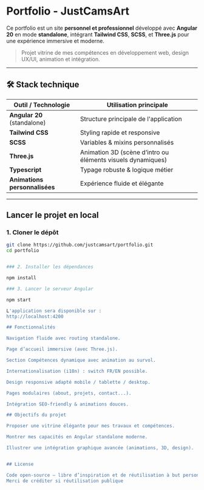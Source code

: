 # Portfolio - JustCamsArt

Ce portfolio est un site **personnel et professionnel** développé avec **Angular 20** en mode **standalone**, intégrant **Tailwind CSS**, **SCSS**, et **Three.js** pour une expérience immersive et moderne.

> Projet vitrine de mes compétences en développement web, design UX/UI, animation et intégration.

---

## 🛠️ Stack technique

| Outil / Technologie     | Utilisation principale                       |
|-------------------------|----------------------------------------------|
| **Angular 20** (standalone) | Structure principale de l'application        |
| **Tailwind CSS**        | Styling rapide et responsive                 |
| **SCSS**                | Variables & mixins personnalisés             |
| **Three.js**            | Animation 3D (scène d’intro ou éléments visuels dynamiques) |
| **Typescript**          | Typage robuste & logique métier              |
| **Animations personnalisées** | Expérience fluide et élégante                |

---

## Lancer le projet en local

### 1. Cloner le dépôt

```bash
git clone https://github.com/justcamsart/portfolio.git
cd portfolio


### 2. Installer les dépendances

npm install

### 3. Lancer le serveur Angular

npm start

L'application sera disponible sur :
http://localhost:4200

## Fonctionnalités

Navigation fluide avec routing standalone.

Page d’accueil immersive (avec Three.js).

Section Compétences dynamique avec animation au survol.

Internationalisation (i18n) : switch FR/EN possible.

Design responsive adapté mobile / tablette / desktop.

Pages modulaires (about, projets, contact...).

Intégration SEO-friendly & animations douces.

## Objectifs du projet

Proposer une vitrine élégante pour mes travaux et compétences.

Montrer mes capacités en Angular standalone moderne.

Illustrer une intégration graphique avancée (animations, 3D, design).


## License

Code open-source — libre d’inspiration et de réutilisation à but personnel ou pédagogique.
Merci de créditer si réutilisation publique






